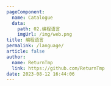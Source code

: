 ```yaml
---
pageComponent: 
  name: Catalogue
  data: 
    path: 02.编程语言
    imgUrl: /img/web.png
title: 编程语言
permalink: /language/
article: false
author: 
  name: ReturnTmp
  link: https://github.com/ReturnTmp
date: 2023-08-12 16:44:06
---
```


